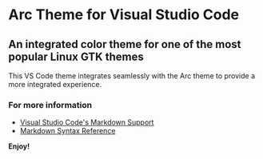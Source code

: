 # Arc Theme for Visual Studio Code

## An integrated color theme for one of the most popular Linux GTK themes

This VS Code theme integrates seamlessly with the Arc theme to provide a more integrated experience. 



### For more information
* [Visual Studio Code's Markdown Support](http://code.visualstudio.com/docs/languages/markdown)
* [Markdown Syntax Reference](https://help.github.com/articles/markdown-basics/)

**Enjoy!**
